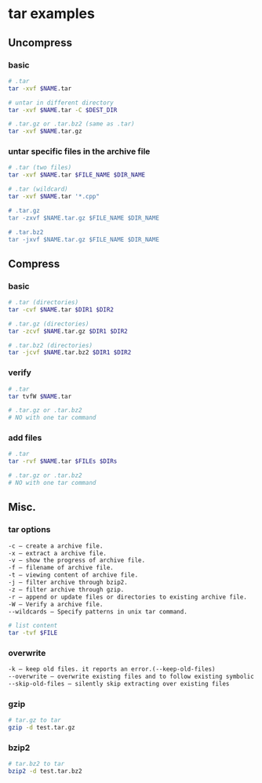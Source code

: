 # tar examples

## Uncompress

### basic

```sh
# .tar
tar -xvf $NAME.tar

# untar in different directory
tar -xvf $NAME.tar -C $DEST_DIR

# .tar.gz or .tar.bz2 (same as .tar)
tar -xvf $NAME.tar.gz
```

### untar specific files in the archive file

```sh
# .tar (two files)
tar -xvf $NAME.tar $FILE_NAME $DIR_NAME

# .tar (wildcard)
tar -xvf $NAME.tar '*.cpp"

# .tar.gz
tar -zxvf $NAME.tar.gz $FILE_NAME $DIR_NAME

# .tar.bz2
tar -jxvf $NAME.tar.gz $FILE_NAME $DIR_NAME
```

## Compress

### basic

```sh
# .tar (directories)
tar -cvf $NAME.tar $DIR1 $DIR2

# .tar.gz (directories)
tar -zcvf $NAME.tar.gz $DIR1 $DIR2

# .tar.bz2 (directories)
tar -jcvf $NAME.tar.bz2 $DIR1 $DIR2
```

### verify

```sh
# .tar
tar tvfW $NAME.tar

# .tar.gz or .tar.bz2
# NO with one tar command
```

### add files

```sh
# .tar
tar -rvf $NAME.tar $FILEs $DIRs

# .tar.gz or .tar.bz2
# NO with one tar command
```


## Misc.

### tar options

```txt
-c – create a archive file.
-x – extract a archive file.
-v – show the progress of archive file.
-f – filename of archive file.
-t – viewing content of archive file.
-j – filter archive through bzip2.
-z – filter archive through gzip.
-r – append or update files or directories to existing archive file.
-W – Verify a archive file.
--wildcards – Specify patterns in unix tar command.
```

```sh
# list content
tar -tvf $FILE
```

### overwrite

```txt
-k – keep old files. it reports an error.(--keep-old-files)
--overwrite – overwrite existing files and to follow existing symbolic links when extracting/
--skip-old-files – silently skip extracting over existing files
```

### gzip

```sh
# tar.gz to tar
gzip -d test.tar.gz
```

### bzip2

```sh
# tar.bz2 to tar
bzip2 -d test.tar.bz2
```
